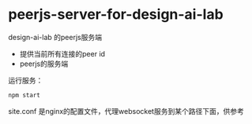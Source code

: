 # peerjs-server-for-design-ai-lab
design-ai-lab 的peerjs服务端

- 提供当前所有连接的peer id
- peerjs的服务端

运行服务：
```bash
npm start
```

site.conf 是nginx的配置文件，代理websocket服务到某个路径下面，供参考
